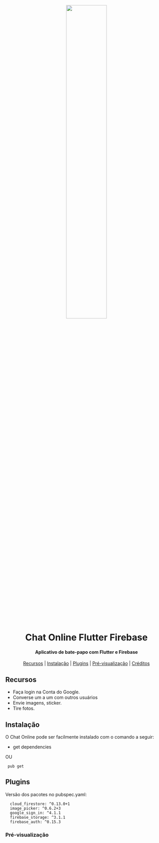 
<h1 align="center">
  <br>
  <img src="https://i.imgur.com/1fjwbvG.jpg" width="50%"></a>
  <br>
 Chat Online Flutter Firebase
  <br>
</h1>

<h4 align="center">Aplicativo de bate-papo com Flutter e Firebase</h4>

<p align="center">
 
</p>

<p align="center">
  <a href="#recursos">Recursos</a> |
  <a href="#instalação">Instalação</a> |
  <a href="#plugins">Plugins</a> |
  <a href="#pré-visualização">Pré-visualização</a> |
  <a href="#créditos">Créditos</a>
</p>


## Recursos

-  Faça login na Conta do Google.
-   Converse um a um com outros usuários 
-   Envie imagens, sticker.
-   Tire fotos.



## Instalação

O Chat Online pode ser facilmente instalado com o comando a seguir:

- get dependencies 

OU

```shell
 pub get
```

## Plugins

Versão dos pacotes no pubspec.yaml:

```shell
  cloud_firestore: ^0.13.0+1
  image_picker: ^0.6.2+3
  google_sign_in: ^4.1.1
  firebase_storage: ^3.1.1
  firebase_auth: ^0.15.3
```


### Pré-visualização





